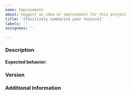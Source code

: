 ```yaml
---
name: Improvement
about: Suggest an idea or improvement for this project
title: '[Positively summarize your feature]'
labels: ''
assignees: ''

---
```


<!--

Have you read DDF's Code of Conduct? By filing an Issue, you are
expected to comply with it, including treating everyone with respect:
https://github.com/codice/ddf/blob/master/.github/CODE_OF_CONDUCT.md

Do you want to ask a question? Are you looking for support? The DDF
Developers group - https://groups.google.com/forum/#!forum/ddf-developers
is the best place for getting support.

-->

### Description
<!-- 
Description of the issue
Why is this change being proposed?
Who would want this change implemented?
Why should this be added to the codebase?
-->

#### Expected behavior:
<!-- What you expect to happen -->

### Version
<!-- Application version(s) -->

### Additional Information
<!-- Any additional information, or data that might be useful to know about -->
